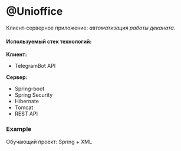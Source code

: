 # @Unioffice

Клиент-серверное приложение: *автоматизация работы деканата*. 

#### Используемый стек технологий:
**Клиент:** 
- TelegramBot API

**Сервер:** 
- Spring-boot
- Spring Security
- Hibernate
- Tomcat
- REST API

### Example
Обучающий проект: Spring + XML
